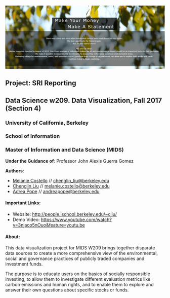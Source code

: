 ![SRI Reporting](images/homepage.png "SRI Reporting")

## Project: SRI Reporting
## Data Science w209. Data Visualization, Fall 2017 (Section 4)

### University of California, Berkeley
### School of Information
### Master of Information and Data Science (MIDS)

**Under the Guidance of**: Professor John Alexis Guerra Gomez

**Authors**:
* [Melanie Costello](https://www.ischool.berkeley.edu/people/melanie-costello) // chenglin_liu@berkeley.edu
* [Chenglin Liu](https://www.ischool.berkeley.edu/people/chenglin-liu/) // melanie.costello@berkeley.edu
* [Adrea Pope](https://www.ischool.berkeley.edu/people/andrea-pope) // andreapope@berkeley.edu



#### Important Links:
* Website: http://people.ischool.berkeley.edu/~cliu/
* Demo Video: https://www.youtube.com/watch?v=3njaco5nOuo&feature=youtu.be

#### About:
This data visualization project for MIDS W209 brings together disparate data sources to create a more comprehensive view of the environmental, social and governance practices of publicly traded companies and investment funds.

The purpose is to educate users on the basics of socially responsible investing, to allow them to investigate different evaluation metrics like carbon emissions and human rights, and to enable them to explore and answer their own questions about specific stocks or funds.


